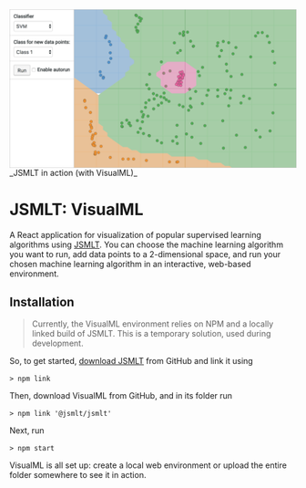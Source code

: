 <img src="https://raw.githubusercontent.com/jsmlt/visualml/master/assets/screenshot.png" alt="VisualML Screenshot" align="center" />
_JSMLT in action (with VisualML)_

# JSMLT: VisualML
A React application for visualization of popular supervised learning algorithms using [JSMLT](https://github.com/jsmlt/jsmlt). You can choose the machine learning algorithm you want to run, add data points to a 2-dimensional space, and run your chosen machine learning algorithm in an interactive, web-based environment.

## Installation
> Currently, the VisualML environment relies on NPM and a locally linked build of JSMLT. This is a temporary solution, used during development.

So, to get started, [download JSMLT](https://github.com/jsmlt/jsmlt) from GitHub and link it using
```
> npm link
```
Then, download VisualML from GitHub, and in its folder run
```
> npm link '@jsmlt/jsmlt'
```
Next, run
```
> npm start
```

VisualML is all set up: create a local web environment or upload the entire folder somewhere to see it in action.
